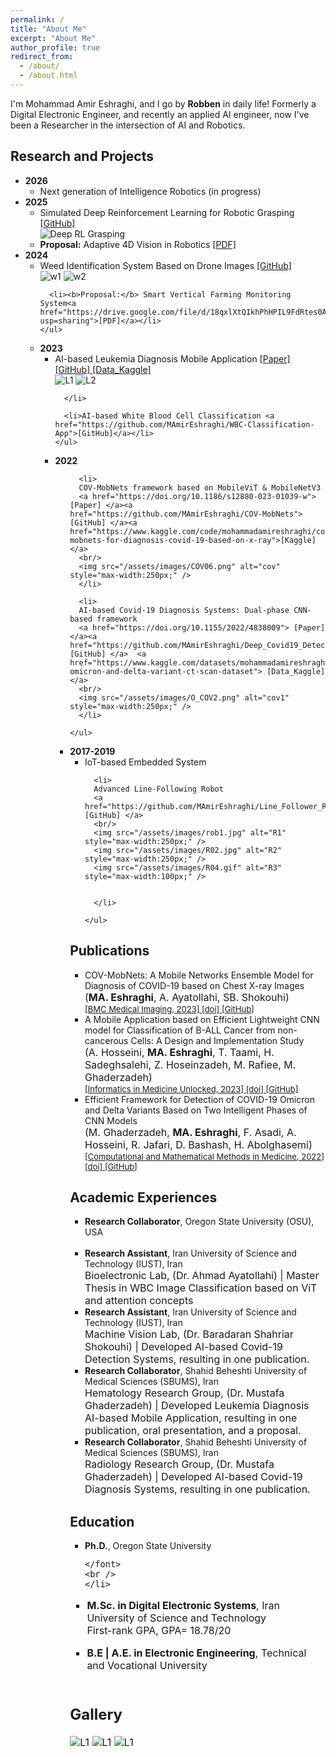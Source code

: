 ```yaml
---
permalink: /
title: "About Me"
excerpt: "About Me"
author_profile: true
redirect_from: 
  - /about/
  - /about.html
---
```


I'm Mohammad Amir Eshraghi, and I go by <b>Robben</b> in daily life! Formerly a Digital Electronic Engineer, and recently an applied AI engineer, now I've been a Researcher in the intersection of AI and Robotics. 



## Research and Projects
<ul>

  <li>
  <strong>2026</strong>
  <ul>
      <li>Next generation of Intelligence Robotics (in progress) </li>

  </ul>
</li>


  <li>
    <strong>2025</strong>
    <ul>
      <li>
      Simulated Deep Reinforcement Learning for Robotic Grasping
      <a href="https://github.com/MAmirEshraghi/Deep-RL-Grasping">[GitHub]</a>
      <br/>
      <img src="/assets/images/kukaGif.gif" alt="Deep RL Grasping" style="max-width:400px;" />
      </li>
      <li><b>Proposal:</b> Adaptive 4D Vision in Robotics <a href="https://drive.google.com/file/d/1CmgPDMaeNDZDXmEzazgXfhtXzJTo-e01/view?usp=sharing">[PDF]</a></li>
    </ul>
  </li>
  
  <li>
    <strong>2024</strong>
    <ul>      
      <li>
      Weed Identification System Based on Drone Images 
      <a href="https://github.com/MAmirEshraghi/Weed_Identification_Drone_imgs">[GitHub]</a>
      <br/>
      <img src="/assets/images/W1.png" alt="w1" style="max-width:300px;" />
      <img src="/assets/images/w2.gif" alt="w2" style="max-width:200px;" />
      </li>
      
      <li><b>Proposal:</b> Smart Vertical Farming Monitoring System<a href="https://drive.google.com/file/d/18qxlXtQIkhPhHPIL9FdRtes0AgO_WyLL/view?usp=sharing">[PDF]</a></li>
    </ul>
  </li>

<li>
    <strong>2023</strong>
    <ul>
      <li>
      AI-based Leukemia Diagnosis Mobile Application 
      <a href="https://doi.org/10.1016/j.imu.2023.101244"> [Paper] </a><a href="https://github.com/MAmirEshraghi/Lightweight-Deep-CNN-Based-Mobile-App-in-the-Screening-of-ALL">[GitHub] </a><a href="https://www.kaggle.com/datasets/mohammadamireshraghi/blood-cell-cancer-all-4class"> [Data_Kaggle]</a>
      <br/>
      <img src="/assets/images/LeukemiaClassificatio1.jpg" alt="L1" style="max-width:300px;" />      
      <img src="/assets/images/LeukemiaClassificatio2.png" alt="L2" style="max-width:300px;" />
      
      </li>
      
      <li>AI-based White Blood Cell Classification <a href="https://github.com/MAmirEshraghi/WBC-Classification-App">[GitHub]</a></li>
    </ul>
  </li>
  
 <li>
    <strong>2022</strong>
    <ul>

      <li>
      COV-MobNets framework based on MobileViT & MobileNetV3
      <a href="https://doi.org/10.1186/s12880-023-01039-w"> [Paper] </a><a href="https://github.com/MAmirEshraghi/COV-MobNets">[GitHub] </a><a href="https://www.kaggle.com/code/mohammadamireshraghi/cov-mobnets-for-diagnosis-covid-19-based-on-x-ray">[Kaggle] </a>
      <br/>
      <img src="/assets/images/COV06.png" alt="cov" style="max-width:250px;" />      
      </li>
      
      <li>
      AI-based Covid-19 Diagnosis Systems: Dual-phase CNN-based framework 
      <a href="https://doi.org/10.1155/2022/4838009"> [Paper] </a><a href="https://github.com/MAmirEshraghi/Deep_Covid19_Detection_Overall_framework"> [GitHub] </a>  <a href="https://www.kaggle.com/datasets/mohammadamireshraghi/covid19-omicron-and-delta-variant-ct-scan-dataset"> [Data_Kaggle] </a> 
      <br/>
      <img src="/assets/images/O_COV2.png" alt="cov1" style="max-width:250px;" />      
      </li>
      
    </ul>
  </li> 

 <li>
    <strong>2017-2019</strong>
    <ul>
      <li>IoT-based Embedded System</li>
      
      <li>
      Advanced Line-Following Robot 
      <a href="https://github.com/MAmirEshraghi/Line_Follower_Robot"> [GitHub] </a>
      <br/>
      <img src="/assets/images/rob1.jpg" alt="R1" style="max-width:250px;" />      
      <img src="/assets/images/R02.jpg" alt="R2" style="max-width:250px;" />
      <img src="/assets/images/R04.gif" alt="R3" style="max-width:100px;" />

  
      </li>
      
    </ul>
  </li> 
  
</ul>


## Publications
<ul>
    <li>COV-MobNets: A Mobile Networks Ensemble Model for Diagnosis of COVID-19 based on Chest X-ray Images
    <br />
    <font size="3">
      (<b>MA. Eshraghi</b>, A. Ayatollahi, SB. Shokouhi)
    </font> 
    <br /> 
    <font size="2">
      <a href="https://bmcmedimaging.biomedcentral.com/">
      [BMC Medical Imaging, 2023]
      </a>
      <a href="https://doi.org/10.1186/s12880-023-01039-w">
      [doi]
      </a>
      <a href="https://github.com/MAmirEshraghi/Lightweight-Deep-CNN-Based-Mobile-App-in-the-Screening-of-ALL">
      [GitHub]
      </a>
    </font>
    </li>
</ul>
<ul>
    <li>A Mobile Application based on Efficient Lightweight CNN model for Classification of B-ALL Cancer from non-cancerous Cells: A Design and Implementation Study
    <br />
    <font size="3">
      (A. Hosseini, <b>MA. Eshraghi</b>, T. Taami, H. Sadeghsalehi, Z. Hoseinzadeh, M. Rafiee, M. Ghaderzadeh)
    </font> 
    <br /> 
    <font size="2">
      <a href="https://bmcmedimaging.biomedcentral.com/">
      [Informatics in Medicine Unlocked, 2023]
      </a>
      <a href="https://doi.org/10.1016/j.imu.2023.101244">
      [doi]
      </a>
      <a href="https://github.com/MAmirEshraghi/Lightweight-Deep-CNN-Based-Mobile-App-in-the-Screening-of-ALL">
      [GitHub]
      </a>
    </font>
    </li>
</ul>
<ul>
    <li>Efficient Framework for Detection of COVID-19 Omicron and Delta Variants Based on Two Intelligent Phases of CNN Models
    <br />
    <font size="3">
      (M. Ghaderzadeh, <b>MA. Eshraghi</b>, F. Asadi, A. Hosseini, R. Jafari, D. Bashash, H. Abolghasemi)
    </font> 
    <br /> 
    <font size="2">
      <a href="https://bmcmedimaging.biomedcentral.com/">
      [Computational and Mathematical Methods in Medicine, 2022]
      </a>
      <a href="https://doi.org/10.1155/2022/4838009">
      [doi]
      </a>
      <a href="https://github.com/MAmirEshraghi/Deep_Covid19_Detection_Overall_framework">
      [GitHub]
      </a>
    </font>
    </li>
</ul>

## Academic Experiences

<ul>
    <li><b>Research Collaborator</b>, Oregon State University (OSU), USA
    <br />
    <br /> 
    </li>
</ul>
<ul>
    <li><b>Research Assistant</b>, Iran University of Science and Technology (IUST), Iran
    <br />
    <font size="3">
      Bioelectronic Lab, (Dr. Ahmad Ayatollahi) |
      Master Thesis in WBC Image Classification based on ViT and attention concepts
    </font> 
    <br /> 
    </li>
</ul>
<ul>
    <li><b>Research Assistant</b>, Iran University of Science and Technology (IUST), Iran
    <br />
    <font size="3">
      Machine Vision Lab, (Dr. Baradaran Shahriar Shokouhi) |
      Developed AI-based Covid-19 Detection Systems, resulting in one publication.
    </font> 
    <br /> 
    </li>
</ul>
<ul>
    <li><b>Research Collaborator</b>, Shahid Beheshti University of Medical Sciences (SBUMS), Iran
    <br />
    <font size="3">
      Hematology Research Group, (Dr. Mustafa Ghaderzadeh) |
      Developed Leukemia Diagnosis AI-based Mobile Application, resulting in one publication, oral presentation, and a proposal. 
    </font> 
    <br /> 
    </li>
</ul>
<ul>
    <li><b>Research Collaborator</b>, Shahid Beheshti University of Medical Sciences (SBUMS), Iran      
    <br />
    <font size="3">
      Radiology Research Group, (Dr. Mustafa Ghaderzadeh) |
      Developed AI-based Covid-19 Diagnosis Systems, resulting in one publication.
    </font> 
    <br /> 
    </li>
</ul>

## Education


<ul>
    <li><b>Ph.D.</b>, Oregon State University    
      <br />
    <font size="3">

    </font> 
    <br /> 
    </li>
</ul>

<ul>
    <li><b>M.Sc. in Digital Electronic Systems</b>, Iran University of Science and Technology   
      <br />
    <font size="3">
    First-rank GPA, GPA= 18.78/20
    </font> 
    <br /> 
    </li>
</ul>

<ul>
    <li><b>B.E | A.E. in Electronic Engineering</b>, Technical and Vocational University
      <br />
    <font size="3">
    </font> 
    <br /> 
    </li>
</ul>

## Gallery 

<img src="/assets/images/m11.jpg" alt="L1" style="max-width:300px;" /> 
<img src="/assets/images/m44.jpg" alt="L1" style="max-width:300px;" /> 
<img src="/assets/images/m22.jpg" alt="L1" style="max-width:300px;" /> 


